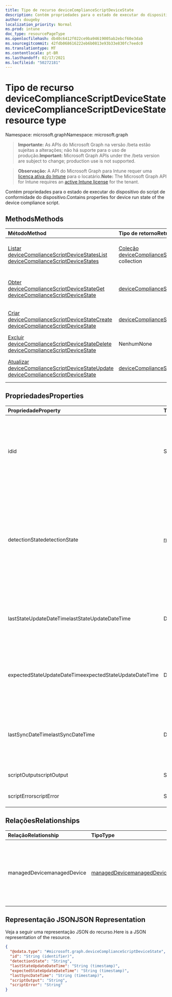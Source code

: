 ```yaml
---
title: Tipo de recurso deviceComplianceScriptDeviceState
description: Contém propriedades para o estado de executar do dispositivo do script de conformidade do dispositivo.
author: dougeby
localization_priority: Normal
ms.prod: intune
doc_type: resourcePageType
ms.openlocfilehash: db40c6412f022ce9ba94619005ab2ebcf60e3dab
ms.sourcegitcommit: 42fdb068616222eb6b0813e93b33e830fc7eedc0
ms.translationtype: MT
ms.contentlocale: pt-BR
ms.lasthandoff: 02/17/2021
ms.locfileid: "50272181"
---
```

# <a name="devicecompliancescriptdevicestate-resource-type"></a><span data-ttu-id="2fe91-103">Tipo de recurso deviceComplianceScriptDeviceState</span><span class="sxs-lookup"><span data-stu-id="2fe91-103">deviceComplianceScriptDeviceState resource type</span></span>

<span data-ttu-id="2fe91-104">Namespace: microsoft.graph</span><span class="sxs-lookup"><span data-stu-id="2fe91-104">Namespace: microsoft.graph</span></span>

> <span data-ttu-id="2fe91-105">**Importante:** As APIs do Microsoft Graph na versão /beta estão sujeitas a alterações; não há suporte para o uso de produção.</span><span class="sxs-lookup"><span data-stu-id="2fe91-105">**Important:** Microsoft Graph APIs under the /beta version are subject to change; production use is not supported.</span></span>

> <span data-ttu-id="2fe91-106">**Observação:** A API do Microsoft Graph para Intune requer uma [licença ativa do Intune](https://go.microsoft.com/fwlink/?linkid=839381) para o locatário.</span><span class="sxs-lookup"><span data-stu-id="2fe91-106">**Note:** The Microsoft Graph API for Intune requires an [active Intune license](https://go.microsoft.com/fwlink/?linkid=839381) for the tenant.</span></span>

<span data-ttu-id="2fe91-107">Contém propriedades para o estado de executar do dispositivo do script de conformidade do dispositivo.</span><span class="sxs-lookup"><span data-stu-id="2fe91-107">Contains properties for device run state of the device compliance script.</span></span>

## <a name="methods"></a><span data-ttu-id="2fe91-108">Methods</span><span class="sxs-lookup"><span data-stu-id="2fe91-108">Methods</span></span>
|<span data-ttu-id="2fe91-109">Método</span><span class="sxs-lookup"><span data-stu-id="2fe91-109">Method</span></span>|<span data-ttu-id="2fe91-110">Tipo de retorno</span><span class="sxs-lookup"><span data-stu-id="2fe91-110">Return Type</span></span>|<span data-ttu-id="2fe91-111">Descrição</span><span class="sxs-lookup"><span data-stu-id="2fe91-111">Description</span></span>|
|:---|:---|:---|
|[<span data-ttu-id="2fe91-112">Listar deviceComplianceScriptDeviceStates</span><span class="sxs-lookup"><span data-stu-id="2fe91-112">List deviceComplianceScriptDeviceStates</span></span>](../api/intune-devices-devicecompliancescriptdevicestate-list.md)|<span data-ttu-id="2fe91-113">[Coleção deviceComplianceScriptDeviceState](../resources/intune-devices-devicecompliancescriptdevicestate.md)</span><span class="sxs-lookup"><span data-stu-id="2fe91-113">[deviceComplianceScriptDeviceState](../resources/intune-devices-devicecompliancescriptdevicestate.md) collection</span></span>|<span data-ttu-id="2fe91-114">Listar propriedades e relações dos [objetos deviceComplianceScriptDeviceState.](../resources/intune-devices-devicecompliancescriptdevicestate.md)</span><span class="sxs-lookup"><span data-stu-id="2fe91-114">List properties and relationships of the [deviceComplianceScriptDeviceState](../resources/intune-devices-devicecompliancescriptdevicestate.md) objects.</span></span>|
|[<span data-ttu-id="2fe91-115">Obter deviceComplianceScriptDeviceState</span><span class="sxs-lookup"><span data-stu-id="2fe91-115">Get deviceComplianceScriptDeviceState</span></span>](../api/intune-devices-devicecompliancescriptdevicestate-get.md)|[<span data-ttu-id="2fe91-116">deviceComplianceScriptDeviceState</span><span class="sxs-lookup"><span data-stu-id="2fe91-116">deviceComplianceScriptDeviceState</span></span>](../resources/intune-devices-devicecompliancescriptdevicestate.md)|<span data-ttu-id="2fe91-117">Leia as propriedades e as relações do [objeto deviceComplianceScriptDeviceState.](../resources/intune-devices-devicecompliancescriptdevicestate.md)</span><span class="sxs-lookup"><span data-stu-id="2fe91-117">Read properties and relationships of the [deviceComplianceScriptDeviceState](../resources/intune-devices-devicecompliancescriptdevicestate.md) object.</span></span>|
|[<span data-ttu-id="2fe91-118">Criar deviceComplianceScriptDeviceState</span><span class="sxs-lookup"><span data-stu-id="2fe91-118">Create deviceComplianceScriptDeviceState</span></span>](../api/intune-devices-devicecompliancescriptdevicestate-create.md)|[<span data-ttu-id="2fe91-119">deviceComplianceScriptDeviceState</span><span class="sxs-lookup"><span data-stu-id="2fe91-119">deviceComplianceScriptDeviceState</span></span>](../resources/intune-devices-devicecompliancescriptdevicestate.md)|<span data-ttu-id="2fe91-120">Crie um novo [objeto deviceComplianceScriptDeviceState.](../resources/intune-devices-devicecompliancescriptdevicestate.md)</span><span class="sxs-lookup"><span data-stu-id="2fe91-120">Create a new [deviceComplianceScriptDeviceState](../resources/intune-devices-devicecompliancescriptdevicestate.md) object.</span></span>|
|[<span data-ttu-id="2fe91-121">Excluir deviceComplianceScriptDeviceState</span><span class="sxs-lookup"><span data-stu-id="2fe91-121">Delete deviceComplianceScriptDeviceState</span></span>](../api/intune-devices-devicecompliancescriptdevicestate-delete.md)|<span data-ttu-id="2fe91-122">Nenhum</span><span class="sxs-lookup"><span data-stu-id="2fe91-122">None</span></span>|<span data-ttu-id="2fe91-123">Exclui um [deviceComplianceScriptDeviceState](../resources/intune-devices-devicecompliancescriptdevicestate.md).</span><span class="sxs-lookup"><span data-stu-id="2fe91-123">Deletes a [deviceComplianceScriptDeviceState](../resources/intune-devices-devicecompliancescriptdevicestate.md).</span></span>|
|[<span data-ttu-id="2fe91-124">Atualizar deviceComplianceScriptDeviceState</span><span class="sxs-lookup"><span data-stu-id="2fe91-124">Update deviceComplianceScriptDeviceState</span></span>](../api/intune-devices-devicecompliancescriptdevicestate-update.md)|[<span data-ttu-id="2fe91-125">deviceComplianceScriptDeviceState</span><span class="sxs-lookup"><span data-stu-id="2fe91-125">deviceComplianceScriptDeviceState</span></span>](../resources/intune-devices-devicecompliancescriptdevicestate.md)|<span data-ttu-id="2fe91-126">Atualizar as propriedades de um [objeto deviceComplianceScriptDeviceState.](../resources/intune-devices-devicecompliancescriptdevicestate.md)</span><span class="sxs-lookup"><span data-stu-id="2fe91-126">Update the properties of a [deviceComplianceScriptDeviceState](../resources/intune-devices-devicecompliancescriptdevicestate.md) object.</span></span>|

## <a name="properties"></a><span data-ttu-id="2fe91-127">Propriedades</span><span class="sxs-lookup"><span data-stu-id="2fe91-127">Properties</span></span>
|<span data-ttu-id="2fe91-128">Propriedade</span><span class="sxs-lookup"><span data-stu-id="2fe91-128">Property</span></span>|<span data-ttu-id="2fe91-129">Tipo</span><span class="sxs-lookup"><span data-stu-id="2fe91-129">Type</span></span>|<span data-ttu-id="2fe91-130">Descrição</span><span class="sxs-lookup"><span data-stu-id="2fe91-130">Description</span></span>|
|:---|:---|:---|
|<span data-ttu-id="2fe91-131">id</span><span class="sxs-lookup"><span data-stu-id="2fe91-131">id</span></span>|<span data-ttu-id="2fe91-132">String</span><span class="sxs-lookup"><span data-stu-id="2fe91-132">String</span></span>|<span data-ttu-id="2fe91-133">Chave da entidade de estado do dispositivo de script de conformidade do dispositivo.</span><span class="sxs-lookup"><span data-stu-id="2fe91-133">Key of the device compliance script device state entity.</span></span> <span data-ttu-id="2fe91-134">Essa propriedade é somente leitura.</span><span class="sxs-lookup"><span data-stu-id="2fe91-134">This property is read-only.</span></span>|
|<span data-ttu-id="2fe91-135">detectionState</span><span class="sxs-lookup"><span data-stu-id="2fe91-135">detectionState</span></span>|[<span data-ttu-id="2fe91-136">runState</span><span class="sxs-lookup"><span data-stu-id="2fe91-136">runState</span></span>](../resources/intune-shared-runstate.md)|<span data-ttu-id="2fe91-137">Estado de detecção da última execução de script de conformidade do dispositivo.</span><span class="sxs-lookup"><span data-stu-id="2fe91-137">Detection state from the lastest device compliance script execution.</span></span> <span data-ttu-id="2fe91-138">Os possíveis valores são: `unknown`, `success`, `fail`, `scriptError`, `pending`, `notApplicable`.</span><span class="sxs-lookup"><span data-stu-id="2fe91-138">Possible values are: `unknown`, `success`, `fail`, `scriptError`, `pending`, `notApplicable`.</span></span>|
|<span data-ttu-id="2fe91-139">lastStateUpdateDateTime</span><span class="sxs-lookup"><span data-stu-id="2fe91-139">lastStateUpdateDateTime</span></span>|<span data-ttu-id="2fe91-140">DateTimeOffset</span><span class="sxs-lookup"><span data-stu-id="2fe91-140">DateTimeOffset</span></span>|<span data-ttu-id="2fe91-141">O último timestamp de quando o script de conformidade do dispositivo foi executado</span><span class="sxs-lookup"><span data-stu-id="2fe91-141">The last timestamp of when the device compliance script executed</span></span>|
|<span data-ttu-id="2fe91-142">expectedStateUpdateDateTime</span><span class="sxs-lookup"><span data-stu-id="2fe91-142">expectedStateUpdateDateTime</span></span>|<span data-ttu-id="2fe91-143">DateTimeOffset</span><span class="sxs-lookup"><span data-stu-id="2fe91-143">DateTimeOffset</span></span>|<span data-ttu-id="2fe91-144">O próximo timestamp de quando o script de conformidade do dispositivo deve ser executado</span><span class="sxs-lookup"><span data-stu-id="2fe91-144">The next timestamp of when the device compliance script is expected to execute</span></span>|
|<span data-ttu-id="2fe91-145">lastSyncDateTime</span><span class="sxs-lookup"><span data-stu-id="2fe91-145">lastSyncDateTime</span></span>|<span data-ttu-id="2fe91-146">DateTimeOffset</span><span class="sxs-lookup"><span data-stu-id="2fe91-146">DateTimeOffset</span></span>|<span data-ttu-id="2fe91-147">A última vez que a Extensão de Gerenciamento do Intune foi sincronizada com o Intune</span><span class="sxs-lookup"><span data-stu-id="2fe91-147">The last time that Intune Management Extension synced with Intune</span></span>|
|<span data-ttu-id="2fe91-148">scriptOutput</span><span class="sxs-lookup"><span data-stu-id="2fe91-148">scriptOutput</span></span>|<span data-ttu-id="2fe91-149">String</span><span class="sxs-lookup"><span data-stu-id="2fe91-149">String</span></span>|<span data-ttu-id="2fe91-150">Saída do script de detecção</span><span class="sxs-lookup"><span data-stu-id="2fe91-150">Output of the detection script</span></span>|
|<span data-ttu-id="2fe91-151">scriptError</span><span class="sxs-lookup"><span data-stu-id="2fe91-151">scriptError</span></span>|<span data-ttu-id="2fe91-152">String</span><span class="sxs-lookup"><span data-stu-id="2fe91-152">String</span></span>|<span data-ttu-id="2fe91-153">Erro do script de detecção</span><span class="sxs-lookup"><span data-stu-id="2fe91-153">Error from the detection script</span></span>|

## <a name="relationships"></a><span data-ttu-id="2fe91-154">Relações</span><span class="sxs-lookup"><span data-stu-id="2fe91-154">Relationships</span></span>
|<span data-ttu-id="2fe91-155">Relação</span><span class="sxs-lookup"><span data-stu-id="2fe91-155">Relationship</span></span>|<span data-ttu-id="2fe91-156">Tipo</span><span class="sxs-lookup"><span data-stu-id="2fe91-156">Type</span></span>|<span data-ttu-id="2fe91-157">Descrição</span><span class="sxs-lookup"><span data-stu-id="2fe91-157">Description</span></span>|
|:---|:---|:---|
|<span data-ttu-id="2fe91-158">managedDevice</span><span class="sxs-lookup"><span data-stu-id="2fe91-158">managedDevice</span></span>|[<span data-ttu-id="2fe91-159">managedDevice</span><span class="sxs-lookup"><span data-stu-id="2fe91-159">managedDevice</span></span>](../resources/intune-shared-manageddevice.md)|<span data-ttu-id="2fe91-160">O dispositivo gerenciado no qual o script de conformidade do dispositivo foi executado</span><span class="sxs-lookup"><span data-stu-id="2fe91-160">The managed device on which the device compliance script executed</span></span>|

## <a name="json-representation"></a><span data-ttu-id="2fe91-161">Representação JSON</span><span class="sxs-lookup"><span data-stu-id="2fe91-161">JSON Representation</span></span>
<span data-ttu-id="2fe91-162">Veja a seguir uma representação JSON do recurso.</span><span class="sxs-lookup"><span data-stu-id="2fe91-162">Here is a JSON representation of the resource.</span></span>
<!-- {
  "blockType": "resource",
  "keyProperty": "id",
  "@odata.type": "microsoft.graph.deviceComplianceScriptDeviceState"
}
-->
``` json
{
  "@odata.type": "#microsoft.graph.deviceComplianceScriptDeviceState",
  "id": "String (identifier)",
  "detectionState": "String",
  "lastStateUpdateDateTime": "String (timestamp)",
  "expectedStateUpdateDateTime": "String (timestamp)",
  "lastSyncDateTime": "String (timestamp)",
  "scriptOutput": "String",
  "scriptError": "String"
}
```





